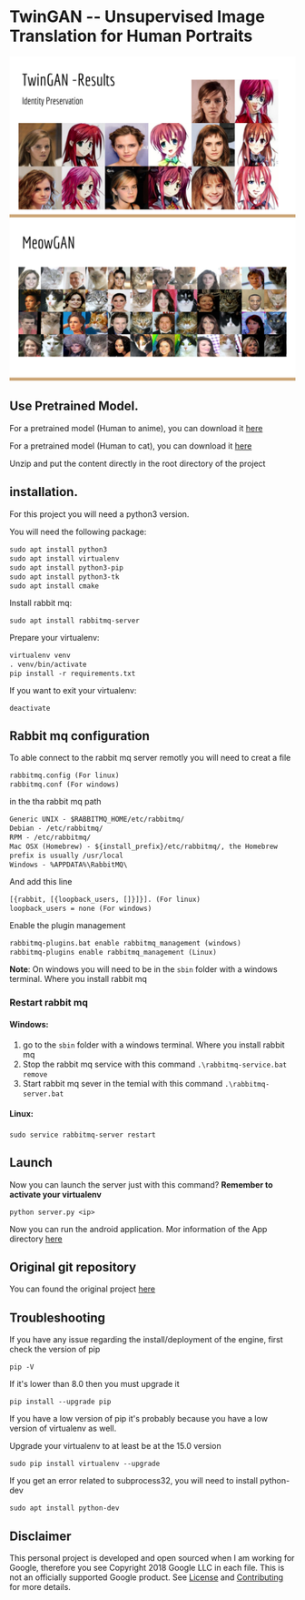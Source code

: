 # TwinGAN -- Unsupervised Image Translation for Human Portraits

![identity_preservation](docs/images/AX18_TwinGAN-15.png)
![search_engine](docs/images/AX18_TwinGAN-18.png)

## Use Pretrained Model.

For a pretrained model (Human to anime), you can download it [here](https://drive.google.com/open?id=1dXfqAODQxB2uNhyQANtZICAjwhNMWnbl)

For a pretrained model (Human to cat), you can download it [here](https://drive.google.com/open?id=1UJEqlH_1sfdmWs6MXKV4H69NGad0rdUB)

Unzip and put the content directly in the root directory of the project


## installation.


For this project you will need a python3 version.

You will need the following package:
    
    sudo apt install python3
    sudo apt install virtualenv
    sudo apt install python3-pip
    sudo apt install python3-tk
    sudo apt install cmake
    
Install rabbit mq:

    sudo apt install rabbitmq-server
 
Prepare your virtualenv:

    virtualenv venv
    . venv/bin/activate
    pip install -r requirements.txt   

If you want to exit your virtualenv:

    deactivate
    
    
## Rabbit mq configuration


To able connect to the rabbit mq server remotly you will need to creat a file 

    rabbitmq.config (For linux)
    rabbitmq.conf (For windows)

in the tha rabbit mq path

    Generic UNIX - $RABBITMQ_HOME/etc/rabbitmq/
    Debian - /etc/rabbitmq/
    RPM - /etc/rabbitmq/
    Mac OSX (Homebrew) - ${install_prefix}/etc/rabbitmq/, the Homebrew prefix is usually /usr/local
    Windows - %APPDATA%\RabbitMQ\
    
And add this line  

    [{rabbit, [{loopback_users, []}]}]. (For linux)
    loopback_users = none (For windows)
    
Enable the plugin management

    rabbitmq-plugins.bat enable rabbitmq_management (windows)
    rabbitmq-plugins enable rabbitmq_management (Linux)
    
**Note**: On windows you will need to be in the `sbin` folder with a windows terminal. Where you install rabbit mq 
    

### Restart rabbit mq

#### Windows: 

1. go to the `sbin` folder with a windows terminal. Where you install rabbit mq
2. Stop the rabbit mq service with this command `.\rabbitmq-service.bat remove`
3. Start rabbit mq sever in the temial with this command `.\rabbitmq-server.bat`


#### Linux:

`sudo service rabbitmq-server restart`

## Launch


Now you can launch the server just with this command? **Remember to activate your virtualenv**

    python server.py <ip>
    
Now you can run the android application. Mor information of the App directory [here](https://github.com/tpusmb/android)

## Original git repository

You can found the original project [here](https://github.com/jerryli27/TwinGAN)

## Troubleshooting

If you have any issue regarding the install/deployment of the engine,
first check the version of pip

    pip -V

If it's lower than 8.0 then you must upgrade it

    pip install --upgrade pip

If you have a low version of pip it's probably because you have a low version of virtualenv as well.

Upgrade your virtualenv to at least be at the 15.0 version

    sudo pip install virtualenv --upgrade

If you get an error related to subprocess32, you will need to install python-dev

    sudo apt install python-dev
    
## Disclaimer

This personal project is developed and open sourced when I am working for Google, therefore you see Copyright 2018 Google LLC in each file. This is not an officially supported Google product. See [License](LICENSE) and [Contributing](CONTRIBUTING.md) for more details.
